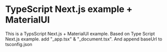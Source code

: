 # TypeScript Next.js example + MaterialUI

This is a TypsScript Next.js + MaterialUI example.
Based on Type Script Next.js example.
add "_app.tsx" & "_document.tsx".
And append baseUrl to tsconfig.json